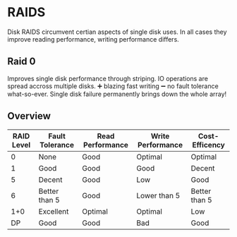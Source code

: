# RAIDS
Disk RAIDS circumvent certian aspects of single disk uses. In all cases they improve reading performance, writing performance differs.

## Raid 0
Improves single disk performance through striping. IO operations are spread accross multiple disks.
:heavy_plus_sign: blazing fast writing
:heavy_minus_sign: no fault tolerance what-so-ever. Single disk failure permanently brings down the whole array!

## Overview
RAID Level | Fault Tolerance | Read Performance | Write Performance | Cost-Efficency
-----------|-----------------|------------------|-------------------|---------------
0 | None | Good | Optimal | Optimal
1 | Good | Good | Good | Decent
5 | Decent | Good | Low | Good
6 | Better than 5 | Good | Lower than 5 | Better than 5
1+0 | Excellent | Optimal | Optimal | Low
DP | Good | Good | Bad | Good
